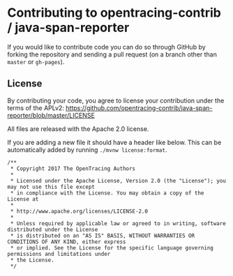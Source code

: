 # Contributing to opentracing-contrib / java-span-reporter

If you would like to contribute code you can do so through GitHub by forking the repository
and sending a pull request (on a branch other than `master` or `gh-pages`).


## License

By contributing your code, you agree to license your contribution under the terms of the APLv2:
https://github.com/opentracing-contrib/java-span-reporter/blob/master/LICENSE

All files are released with the Apache 2.0 license.

If you are adding a new file it should have a header like below.
This can be automatically added by running `./mvnw license:format`.

```
/**
 * Copyright 2017 The OpenTracing Authors
 *
 * Licensed under the Apache License, Version 2.0 (the "License"); you may not use this file except
 * in compliance with the License. You may obtain a copy of the License at
 *
 * http://www.apache.org/licenses/LICENSE-2.0
 *
 * Unless required by applicable law or agreed to in writing, software distributed under the License
 * is distributed on an "AS IS" BASIS, WITHOUT WARRANTIES OR CONDITIONS OF ANY KIND, either express
 * or implied. See the License for the specific language governing permissions and limitations under
 * the License.
 */
 ```

